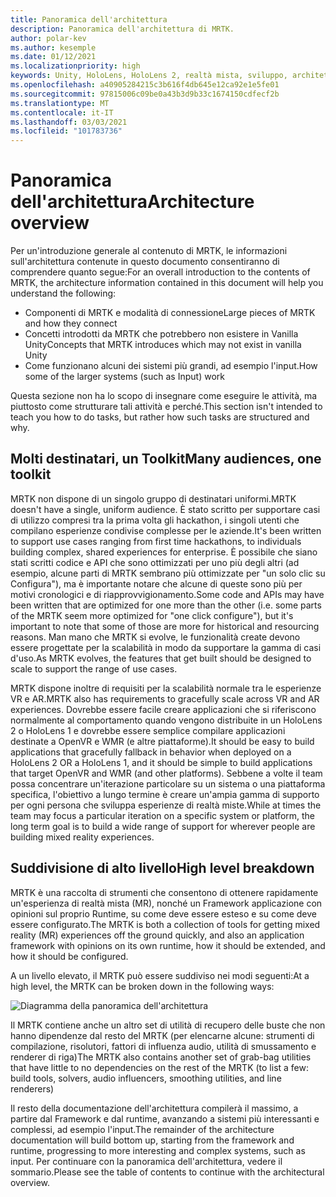 ```yaml
---
title: Panoramica dell'architettura
description: Panoramica dell'architettura di MRTK.
author: polar-kev
ms.author: kesemple
ms.date: 01/12/2021
ms.localizationpriority: high
keywords: Unity, HoloLens, HoloLens 2, realtà mista, sviluppo, architettura MRTK
ms.openlocfilehash: a40905284215c3b616f4db645e12ca92e1e5fe01
ms.sourcegitcommit: 97815006c09be0a43b3d9b33c1674150cdfecf2b
ms.translationtype: MT
ms.contentlocale: it-IT
ms.lasthandoff: 03/03/2021
ms.locfileid: "101783736"
---
```

# <a name="architecture-overview"></a><span data-ttu-id="c0d5c-104">Panoramica dell'architettura</span><span class="sxs-lookup"><span data-stu-id="c0d5c-104">Architecture overview</span></span>

<span data-ttu-id="c0d5c-105">Per un'introduzione generale al contenuto di MRTK, le informazioni sull'architettura contenute in questo documento consentiranno di comprendere quanto segue:</span><span class="sxs-lookup"><span data-stu-id="c0d5c-105">For an overall introduction to the contents of MRTK, the architecture information contained in this document will help you understand the following:</span></span>

- <span data-ttu-id="c0d5c-106">Componenti di MRTK e modalità di connessione</span><span class="sxs-lookup"><span data-stu-id="c0d5c-106">Large pieces of MRTK and how they connect</span></span>
- <span data-ttu-id="c0d5c-107">Concetti introdotti da MRTK che potrebbero non esistere in Vanilla Unity</span><span class="sxs-lookup"><span data-stu-id="c0d5c-107">Concepts that MRTK introduces which may not exist in vanilla Unity</span></span>
- <span data-ttu-id="c0d5c-108">Come funzionano alcuni dei sistemi più grandi, ad esempio l'input.</span><span class="sxs-lookup"><span data-stu-id="c0d5c-108">How some of the larger systems (such as Input) work</span></span>

<span data-ttu-id="c0d5c-109">Questa sezione non ha lo scopo di insegnare come eseguire le attività, ma piuttosto come strutturare tali attività e perché.</span><span class="sxs-lookup"><span data-stu-id="c0d5c-109">This section isn't intended to teach you how to do tasks, but rather how such tasks are structured and why.</span></span>

## <a name="many-audiences-one-toolkit"></a><span data-ttu-id="c0d5c-110">Molti destinatari, un Toolkit</span><span class="sxs-lookup"><span data-stu-id="c0d5c-110">Many audiences, one toolkit</span></span>

<span data-ttu-id="c0d5c-111">MRTK non dispone di un singolo gruppo di destinatari uniformi.</span><span class="sxs-lookup"><span data-stu-id="c0d5c-111">MRTK doesn't have a single, uniform audience.</span></span> <span data-ttu-id="c0d5c-112">È stato scritto per supportare casi di utilizzo compresi tra la prima volta gli hackathon, i singoli utenti che compilano esperienze condivise complesse per le aziende.</span><span class="sxs-lookup"><span data-stu-id="c0d5c-112">It's been written to support use cases ranging from first time hackathons, to individuals building complex, shared experiences for enterprise.</span></span> <span data-ttu-id="c0d5c-113">È possibile che siano stati scritti codice e API che sono ottimizzati per uno più degli altri (ad esempio, alcune parti di MRTK sembrano più ottimizzate per "un solo clic su Configura"), ma è importante notare che alcune di queste sono più per motivi cronologici e di riapprovvigionamento.</span><span class="sxs-lookup"><span data-stu-id="c0d5c-113">Some code and APIs may have been written that are optimized for one more than the other (i.e. some parts of the MRTK seem more optimized for "one click configure"), but it's important to note that some of those are more for historical and resourcing reasons.</span></span> <span data-ttu-id="c0d5c-114">Man mano che MRTK si evolve, le funzionalità create devono essere progettate per la scalabilità in modo da supportare la gamma di casi d'uso.</span><span class="sxs-lookup"><span data-stu-id="c0d5c-114">As MRTK evolves, the features that get built should be designed to scale to support the range of use cases.</span></span>

<span data-ttu-id="c0d5c-115">MRTK dispone inoltre di requisiti per la scalabilità normale tra le esperienze VR e AR.</span><span class="sxs-lookup"><span data-stu-id="c0d5c-115">MRTK also has requirements to gracefully scale across VR and AR experiences.</span></span> <span data-ttu-id="c0d5c-116">Dovrebbe essere facile creare applicazioni che si riferiscono normalmente al comportamento quando vengono distribuite in un HoloLens 2 o HoloLens 1 e dovrebbe essere semplice compilare applicazioni destinate a OpenVR e WMR (e altre piattaforme).</span><span class="sxs-lookup"><span data-stu-id="c0d5c-116">It should be easy to build applications that gracefully fallback in behavior when deployed on a HoloLens 2 OR a HoloLens 1, and it should be simple to build applications that target OpenVR and WMR (and other platforms).</span></span> <span data-ttu-id="c0d5c-117">Sebbene a volte il team possa concentrare un'iterazione particolare su un sistema o una piattaforma specifica, l'obiettivo a lungo termine è creare un'ampia gamma di supporto per ogni persona che sviluppa esperienze di realtà miste.</span><span class="sxs-lookup"><span data-stu-id="c0d5c-117">While at times the team may focus a particular iteration on a specific system or platform, the long term goal is to build a wide range of support for wherever people are building mixed reality experiences.</span></span>

## <a name="high-level-breakdown"></a><span data-ttu-id="c0d5c-118">Suddivisione di alto livello</span><span class="sxs-lookup"><span data-stu-id="c0d5c-118">High level breakdown</span></span>

<span data-ttu-id="c0d5c-119">MRTK è una raccolta di strumenti che consentono di ottenere rapidamente un'esperienza di realtà mista (MR), nonché un Framework applicazione con opinioni sul proprio Runtime, su come deve essere esteso e su come deve essere configurato.</span><span class="sxs-lookup"><span data-stu-id="c0d5c-119">The MRTK is both a collection of tools for getting mixed reality (MR) experiences off the ground quickly, and also an application framework with opinions on its own runtime, how it should be extended, and how it should be configured.</span></span>

<span data-ttu-id="c0d5c-120">A un livello elevato, il MRTK può essere suddiviso nei modi seguenti:</span><span class="sxs-lookup"><span data-stu-id="c0d5c-120">At a high level, the MRTK can be broken down in the following ways:</span></span>

![Diagramma della panoramica dell'architettura](../features/images/architecture/MRTK_Architecture.png)

<span data-ttu-id="c0d5c-122">Il MRTK contiene anche un altro set di utilità di recupero delle buste che non hanno dipendenze dal resto del MRTK (per elencarne alcune: strumenti di compilazione, risolutori, fattori di influenza audio, utilità di smussamento e renderer di riga)</span><span class="sxs-lookup"><span data-stu-id="c0d5c-122">The MRTK also contains another set of grab-bag utilities that have little to no dependencies on the rest of the MRTK (to list a few: build tools, solvers, audio influencers, smoothing utilities, and line renderers)</span></span>

<span data-ttu-id="c0d5c-123">Il resto della documentazione dell'architettura compilerà il massimo, a partire dal Framework e dal runtime, avanzando a sistemi più interessanti e complessi, ad esempio l'input.</span><span class="sxs-lookup"><span data-stu-id="c0d5c-123">The remainder of the architecture documentation will build bottom up, starting from the framework and runtime, progressing to more interesting and complex systems, such as input.</span></span> <span data-ttu-id="c0d5c-124">Per continuare con la panoramica dell'architettura, vedere il sommario.</span><span class="sxs-lookup"><span data-stu-id="c0d5c-124">Please see the table of contents to continue with the architectural overview.</span></span>
